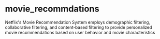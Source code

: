 # movie_recommdations
Netflix's Movie Recommendation System employs demographic filtering, collaborative filtering, and content-based filtering to provide personalized movie recommendations based on user behavior and movie characteristics
